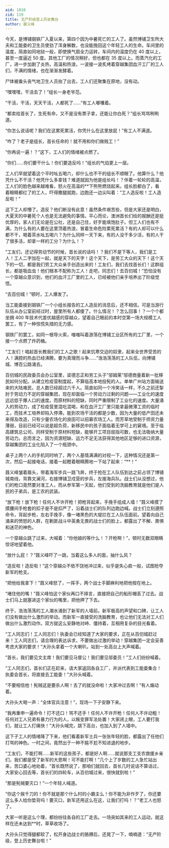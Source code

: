 ```yaml
---
aid: 1010
zid: 119
title: 无产阶级登上历史舞台
author: 聂义峰
---
```


今天，是博铺钢铁厂入夏以来，第四个因为中暑死亡的工人了。虽然博铺卫生所大夫和工能委的卫生员使劲了浑身解数，也没能挽回这个年轻工人的生命。车间里的温度，简直如同地狱一般，即使换气扇全力运转，车间内的温度仍在 40 度以上，甚至一度逼近 50 度。其他工厂的情况稍好，但也都在 35 度以上。而蒸汽化的工厂，进一步加剧了炎热，高温和热浪，一波接一波炙烤着穿越集团血汗工厂的工人们，不满的情绪，也在渐渐发酵着。

尸体被垂头丧气地卫生人员抬了出去，工人们还聚集在原地，没有动。

“嘿嘿嘿，干活去了！”组长一身老爷范。

“干活，干活，天天干活，人都死了……”有工人嘟囔着。

“都卖给首长了，生死有命，又不是没有票子拿，还能让你白死？”组长骂骂咧咧道。

“你怎么说话呢？我们在这累死累活，你凭什么在这里放屁！”有工人不满道。

“咋了？老子是组长，首长任命的！就不用和你们做贱工！”

“你再说一遍！？”这下，工人们的情绪被点燃了。

“你们……你们要干什么！你们要造反吗！”组长的气焰更上一层。

工人们早就望着这个平时吆五喝六，却什么也不干的组长不顺眼了。他算什么？他凭什么不干活？他凭什么多拿钱？难道就因为他是组长吗！？伴着一轮轮的高温，工人们的脸色越来越难看，怒火在高温的\*\*下熊熊燃烧起来。组长脸都白了，看着眼睛都红了的工人，吓得撒腿就跑，边跑还一边尖叫着：“工人造反啦！工人造反啦！”

这下工人却懵了。造反？他们断没有此意！虽然条件艰苦些，但是大家还是明白，大夏天的中暑死个人也是无法避免的事情。平心而论，澳洲首长们给的报酬还是挺优厚的，家人们无论是在公社，还是自己住，好歹能填饱肚子。但工人们也有不满，为什么有的人要在这里顶着热浪，冒着生命危险累死累活？有的人却可以什么都不干，喝着茶水吆五喝六？为什么同样一天下来，有的人没干多少活，有的人干了很多活，却拿一样的工分？为什么！？

“工友们，还记得劳动节的时候，首长说的话吗！？我们不是下等人，我们是工人！工人二字加在一起，就是天下的天字！这个天下，是劳工大众的天下！这个天下的一切，都是我们劳工大众亲手创造出来的！工友们，我们去找首长们！这群组长，都是吸血虫！他们根本不配称为工人！走吧，同志们！去百仞城！”恐怕没有一个穿越众意识到，他们的血汗工厂里的工人，已经被他们亲手培养出了阶级觉悟。

“去百仞城！”顿时，工人爆发了。

当工能委接到钢铁厂一个小组长报告的工人造反的消息后，还不相信。可是当游行队伍从办公室前经过时，屋里所有人都傻了。什么情况！？怎么回事！？一个个都坐拥 400 年技术代差优越感的穿越众，望着自己眼前的本时空第一场大规模工人罢工，有了一种惊慌失措的无力感。

钢铁厂的罢工，如同一根导火索，嗤嗤叫着游荡在博铺工业区所有的工厂里，一个接一个点燃了炸药桶。

“工友们！唱起首长教我们的工人之歌！起来饥寒交迫的奴隶，起来全世界受苦的人！满腔的热血已经沸腾，要为真理而斗争……”浩浩荡荡的工人队伍，向博铺城、博百公路涌去。

百仞城的民政委员会办公室里，梁德志正和劳工头子“邬姆莱”邬德商量着新一批移民如何分配。从建立检疫营制度起，不算临高本地投髡的人。单单广州站方面输送来的大陆难民，总人数已经超过六千人。简直如同一个冷笑话一样，不久之前还掣肘于劳动力不足的穿越集团，现在却面临一个劳动力过剩的问题——工业化的速度远远低于爆人口的速度。而原材料的短缺，同时严重限制了工业化的速度。大量涌入的劳动力，成了检疫营里混吃混喝，和在血汗工厂里只能拿最微薄工资的临时工，而技术工培养却陷入停滞。能到农场干活的都是少数，因为大量的低产田还未来得及改造，只有少量农场化的良田可以招募农场工人。而芳草地受制于师资力量薄弱，目前已经可以说是超负荷，新移民中的孩子面临着无学可上的窘境。至于临高建筑总公司，同样受制于原材料短缺，能够开工项目屈指可数，也无法吸纳大量劳动力。总而言之，因为资源短缺、运力不足无法获得其他地区足够的进口资源，穿越集团的工业化陷入了一个瓶颈中。

桌子上两个人的手机同时响了，两个人基情满满的对视一下，这种情况还是第一次，然后一起接电话，接着一起瞪着眼睛腾地一下站了起来：“\*\*！”

聂义峰皱着眉头，带着海军步兵一路飞奔，终于抢在工人队伍到达之前占领了博铺城南线，背靠文澜河，右接博铺卫戍营的步兵，左接海兵队。战士们从没想过，他们的枪口竟然要对准工人，而从参军第一天起，他们受到的洗脑教育就是他们是人民的子弟兵，是工农的武装。

“放下枪！放下枪！任何人不许开枪！把枪背起来，手挽手组成人墙！”聂义峰摸了摸腰间手枪套的扣子是不是扣严了，沿着战士们的队列边跑边喊。战士们立刻遵照命令，背起步枪，左右手挽手，像一堵黑色的大堤拦在工人队伍面前。望着向自己涌来的愤怒的人群，在剿匪战斗中英勇无畏的战士们的脸上，都露出了不解、畏惧和迷茫的神色。

一个穿越众跳了过来，大喊着：“你他娘的等什么！？开枪啊！”，顿时无数双眼睛惊讶地望着他。

“放什么屁！？”聂义峰吓了一跳，当着这么多人的面，抽什么风？

“造反啦！造反啦！”这个穿越众不依不饶地冲过来，似乎是失心疯一般，试图抢夺新军的枪支。

“把他给我拿下！”聂义峰怒了，一挥手，两个战士手脚麻利地把他按在地上。

“堵住他的嘴！”聂义峰怕这个家伙再口不择言，直接把自己的船形帽丢了过去。战士们马上就塞进这个家伙的嘴里，把他押了下去。

终于，浩浩荡荡的工人潮水涌到了新军的人墙前。新军极高的声望和口碑，让工人们没有做出什么激烈的举动。而新军一直接受的洗脑教育，也让他们无法对工人们做出什么激烈动作。双方就这么安静地对峙、僵持着，互相用复杂的目光看着。

“工人同志们！工人同志们！执委会已经知道了大家的要求，正在从百仞城赶过来！工人同志们，请合理的表达诉求，不要做出过激的举动！穿越集团一定会妥善考虑大家的要求！”大孙头拿着一个大喇叭，站到一处高台上大声喊着。

“首长，我们要见文主席！我们要见马督公！我们要见邬委员！”工人们纷纷喊着。

“工人同志们，首长们正在赶来，请大家返回各自工厂，并派代表到工能委集合！执委会首长，将直接去工能委！”大孙头喊着。

“不要相信他！髡贼这是要杀人啊！去了的就没命啦！大家冲过去啊！”有人煽动着。

大孙头大喝一声：“全体官兵注意！”，现场一下子安静下来。

“我再重申一遍命令！打不还口！骂不还手！任何人不许开枪！任何人不许动粗！任何对工人兄弟有暴力行为的人，以叛变罪军法处置！大家闭上眼，工人要打我们，就让工人打痛快！”大孙头喊完，跳下高台，也加入到了人墙中。

这下子工人的情绪降了下来，他们看着新军士兵一张张年轻的脸，都露出了任他们打骂的神色。一时之间，竟然出于一种不尴不尬不知进退的地步。

“工友们，不能打啊……新军的这些孩子，都是好人啊……就说那支工支农救援乡亲们，我们都是受了新军的大恩啊！可不能打啊！”几个上了岁数的工人急忙站出来，苦口婆心地劝着，“首长既然说了，那咱们就回去，首长几时说话不算话过，大家安心回去等，首长们的四轮车，从百仞城过来，很快就到啦！”

“那是髡贼要灭口！”一个年轻人喊道。

“你这个挨千刀的！你不就是那个什么村的小霸主么！你不能为非作歹了，你还要这么多人给你垫背吗！要灭口，新军还用这么在这，让我们打吗！？”老工人也怒了。

大家一听是这么个理，都纷纷往各自的工厂走去。一场突如其来的工人运动，就这样在还未达到\*\*时，草草收场了。

大孙头只觉得腿都软了，松开身边战士的胳膊后，还晃了一下，喃喃道：“无产阶级，登上历史舞台啦！”
